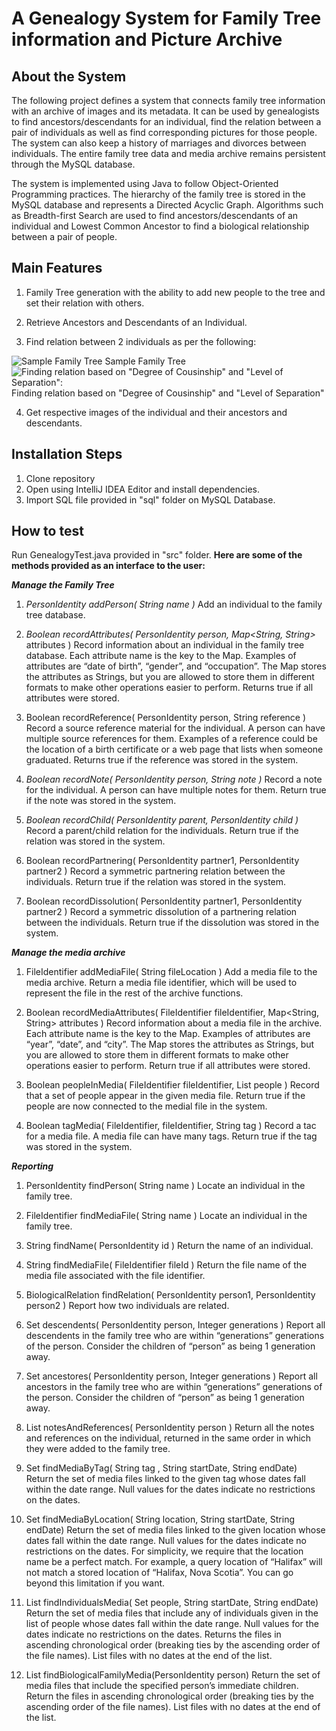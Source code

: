 
# A Genealogy System for Family Tree information and Picture Archive

## About the System

The following project defines a system that connects family tree information with an archive of images and its metadata. It can be used by genealogists to find ancestors/descendants for an individual, find the relation between a pair of individuals as well as find corresponding pictures for those people. The system can also keep a history of marriages and divorces between individuals. The entire family tree data and media archive remains persistent through the MySQL database.

The system is implemented using Java to follow Object-Oriented Programming practices. The hierarchy of the family tree is stored in the MySQL database and represents a Directed Acyclic Graph. Algorithms such as Breadth-first Search are used to find ancestors/descendants of an individual and Lowest Common Ancestor to find a biological relationship between a pair of people.

## Main Features

 1. Family Tree generation with the ability to add new people to the tree and set their relation with others.
 
 2. Retrieve Ancestors and Descendants of an Individual.
 3. Find relation between 2 individuals as per the following:

![Sample Family Tree](https://i.imgur.com/vDrThyJ.png)
Sample Family Tree
![Finding relation based on "Degree of Cousinship" and "Level of Separation":](https://i.imgur.com/JTXaAFI.png)
Finding relation based on "Degree of Cousinship" and "Level of Separation"
 
 4. Get respective images of the individual and their ancestors and descendants.

## Installation Steps

 1. Clone repository
 2. Open using IntelliJ IDEA Editor and install dependencies.
 3. Import SQL file provided in "sql" folder on MySQL Database.

## How to test

Run GenealogyTest.java provided in "src" folder.
**Here are some of the methods provided as an interface to the user:**

***Manage the Family Tree***

 1. *PersonIdentity addPerson( String name )* 
Add an individual to the family tree database.

 2. *Boolean recordAttributes( PersonIdentity person, Map<String, String>*
    attributes )
Record information about an individual in the family tree database. Each attribute name is the key to the Map. Examples of attributes are “date of birth”, “gender”, and “occupation”. The Map stores the attributes as Strings, but you are allowed to store them in different formats to make other operations easier to perform.
Returns true if all attributes were stored.

 3. Boolean recordReference( PersonIdentity person, String reference )
Record a source reference material for the individual. A person can have multiple source
references for them. Examples of a reference could be the location of a birth certificate or a web page that lists when someone graduated.
Returns true if the reference was stored in the system.
 4. *Boolean recordNote( PersonIdentity person, String note )*
Record a note for the individual. A person can have multiple notes for them.
Return true if the note was stored in the system.
 5. *Boolean recordChild( PersonIdentity parent, PersonIdentity child )*
Record a parent/child relation for the individuals.
Return true if the relation was stored in the system.
 6. Boolean recordPartnering( PersonIdentity partner1, PersonIdentity
    partner2 )
Record a symmetric partnering relation between the individuals.
Return true if the relation was stored in the system.
 7. Boolean recordDissolution( PersonIdentity partner1, PersonIdentity
    partner2 )
Record a symmetric dissolution of a partnering relation between the individuals.
Return true if the dissolution was stored in the system.

***Manage the media archive***
 1. FileIdentifier addMediaFile( String fileLocation )
Add a media file to the media archive. Return a media file identifier, which will be used to
represent the file in the rest of the archive functions.

 2. Boolean recordMediaAttributes( FileIdentifier fileIdentifier,
    Map<String, String> attributes )
Record information about a media file in the archive. Each attribute name is the key to the
Map. Examples of attributes are “year”, “date”, and “city”. The Map stores the attributes as
Strings, but you are allowed to store them in different formats to make other operations easier to perform.
Return true if all attributes were stored.

 3. Boolean peopleInMedia( FileIdentifier fileIdentifier, List<PersonIdentity> people )
Record that a set of people appear in the given media file.
Return true if the people are now connected to the medial file in the system.
 4. Boolean tagMedia( FileIdentifier, fileIdentifier, String tag )
Record a tac for a media file. A media file can have many tags.
Return true if the tag was stored in the system.

***Reporting***

 1. PersonIdentity findPerson( String name )
Locate an individual in the family tree.

 2. FileIdentifier findMediaFile( String name )
Locate an individual in the family tree.
 3. String findName( PersonIdentity id )
Return the name of an individual.
 4. String findMediaFile( FileIdentifier fileId )
Return the file name of the media file associated with the file identifier.
 5. BiologicalRelation findRelation( PersonIdentity person1, PersonIdentity person2 )
Report how two individuals are related.
 6. Set<PersonIdentity> descendents( PersonIdentity person, Integer
    generations )
Report all descendents in the family tree who are within “generations” generations of the
person. Consider the children of “person” as being 1 generation away.
 7. Set<PersonIdentity> ancestores( PersonIdentity person, Integer
    generations )
Report all ancestors in the family tree who are within “generations” generations of the person.
Consider the children of “person” as being 1 generation away.
 8. List<String> notesAndReferences( PersonIdentity person )
Return all the notes and references on the individual, returned in the same order in which they were added to the family tree.
 9. Set<FileIdentifier> findMediaByTag( String tag , String startDate,
    String endDate)
Return the set of media files linked to the given tag whose dates fall within the date range. Null values for the dates indicate no restrictions on the dates.
 10. Set<FileIdentifier> findMediaByLocation( String location, String
     startDate, String endDate)
Return the set of media files linked to the given location whose dates fall within the date range.
Null values for the dates indicate no restrictions on the dates.
For simplicity, we require that the location name be a perfect match. For example, a query
location of “Halifax” will not match a stored location of “Halifax, Nova Scotia”. You can go
beyond this limitation if you want.
 11. List<FileIdentifier> findIndividualsMedia( Set<PersonIdentity> people, String startDate, String endDate)
Return the set of media files that include any of individuals given in the list of people whose dates fall within the date range. Null values for the dates indicate no restrictions on the dates. Returns the files in ascending chronological order (breaking ties by the ascending order of the file names). List files with no dates at the end of the list.
 12. List<FileIdentifier> findBiologicalFamilyMedia(PersonIdentity
     person)
Return the set of media files that include the specified person’s immediate children.
Return the files in ascending chronological order (breaking ties by the ascending order of the file names). List files with no dates at the end of the list.
